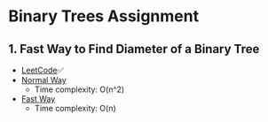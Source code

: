 # Binary Trees Assignment 

## 1. Fast Way to Find Diameter of a Binary Tree
- [LeetCode](https://leetcode.com/problems/diameter-of-binary-tree/)✅
- [Normal Way](./1_NormalWayDiameter.cpp)
    - Time complexity: O(n^2)    
- [Fast Way](./1_FastWayDiameter.cpp)
    - Time complexity: O(n) 